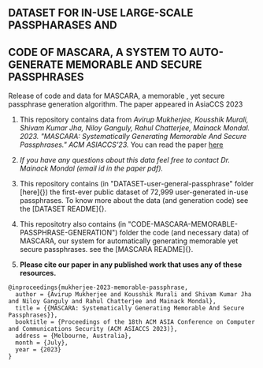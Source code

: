 ## DATASET FOR IN-USE LARGE-SCALE PASSPHARASES AND 
## CODE OF MASCARA, A SYSTEM TO AUTO-GENERATE MEMORABLE AND SECURE PASSPHRASES

Release of code and data for MASCARA, a memorable , yet secure passphrase generation algorithm. The paper appeared in AsiaCCS 2023

1. This repository contains data from *Avirup Mukherjee, Kousshik Murali, Shivam Kumar Jha, Niloy Ganguly, Rahul Chatterjee, Mainack Mondal. 2023. "MASCARA: Systematically Generating Memorable And Secure Passphrases." ACM ASIACCS'23.* 
You can read the paper [here](https://cse.iitkgp.ac.in/~mainack/publications/mascara-2023-asiaccs.pdf)
1. *If you have any questions about this data feel free to contact Dr. Mainack Mondal (email id in the paper pdf).*
1. This repository contains (in "DATASET-user-general-passphrase" folder [here]{}) the first-ever public dataset of 72,999 user-generated in-use passphrases. To know more about the data (and generation code) see the [DATASET README]{}. 
1. This repositotry also contains (in "CODE-MASCARA-MEMORABLE-PASSPHRASE-GENERATION") folder the code (and necessary data) of MASCARA, our system for automatically generating memorable yet secure passphrases. see the [MASCARA README]{}. 

1. **Please cite our paper in any published work that uses any of these resources.**


~~~
@inproceedings{mukherjee-2023-memorable-passphrase,
  author = {Avirup Mukherjee and Kousshik Murali and Shivam Kumar Jha and Niloy Ganguly and Rahul Chatterjee and Mainack Mondal},
  title = {{MASCARA: Systematically Generating Memorable And Secure Passphrases}},
  booktitle = {Proceedings of the 18th ACM ASIA Conference on Computer and Communications Security (ACM ASIACCS 2023)},
  address = {Melbourne, Australia},
  month = {July},
  year = {2023}
}
~~~
